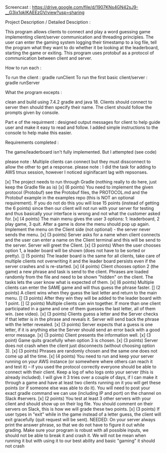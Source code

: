 Screencast : https://drive.google.com/file/d/1907KNs4GN42sJ9-__G3ix1qklKAEEzGV/view?usp=sharing

Project Description / Detailed Desciption :

This program allows clients to connect and play a word guessing game implementing client/server communication and threading principles. The user can enter the gaming system logging their timestamp to a log file, tell the program what they want to do whether it be looking at the leaderboard, starting the game or exiting. This program uses protobuf as a protocol of communication between client and server. 

How to run each :

To run the client : gradle runClient To run the first basic client/server : gradle runServer

What the program excepts :

clean and build using 7.4.2 gradle and java 18. Clients should connect to server then should then specify their name. The client should follow the prompts given by console. 

Part e of the requirment : designed output messages for client to help guide user and make it easy to read and follow. I added simple instructions to the console to help make this easier. 

Requirements completed :

The game/leaderboard isn't fully implemented. But I attempted (see code)

please note : Multiple clients can connect but they must dissconnect to allow the other to get a response. 
please note : I did the task for adding to AWS tmux session, however I noticed siginifacant lag with repsonses. 

[x] The project needs to run through Gradle (nothing really to do here, just keep the Gradle file as is)
[x] (6 points) You need to implement the given protocol (Protobuf) see the Protobuf files, the PROTOCOL.md and the Protobuf example in the examples repo (this is NOT an optional requirement). If you do not do this you will lose 15 points (instead of getting the 6 points) since then our client will not run with your server for testing and thus basically your interface is wrong and not what the customer asked for.
[x] (4 points) The main menu gives the user 3 options: 1: leaderboard, 2 play game, 3 quit. After a game is done the menu should pop up again. Implement the menu on the Client side (not optional) - the server never sends the menu.
[x] (3 points) Server asks for a name when client connects and the user can enter a name on the Client terminal and this will be send to the server. Server will greet the Client.
[x] (3 points) When the user chooses option 1, a leader board will be shown (does not have to be sorted or pretty).
[] (5 points) The leader board is the same for all clients, take care of multiple clients not overwriting it and the leader board persists even if the server crashes and is re-started.
[x] (4 points) Client chooses option 2 (the game) a new phrase and task is send to the client. Phrases are loaded randomly from the file and need to be shown "hidden" on the client. The tasks lets the user know what is expected of them.
[x] (6 points) Multiple clients can enter the SAME game and will thus guess the phrase faster.
[] (2 points) A client wins when they guess the last letter and return to the main menu.
[] (3 points) After they win they will be added to the leader board with 1 point.
[] (2 points) Multiple clients can win together. If more than one client participated in a game and one of them guesses the last letter, all of them win. (see video).
[x] (3 points) Clients guess a letter and the Server checks if that letter is in the phrase and reveals it. Server will send back the phrase with the letter revealed.
[x] (3 points) Server expects that a guess is one letter, if it is anything else the Server should send an error back with a good error message.
[x] (3 points) Client presents the information well.
[x] (3 point) Game quits gracefully when option 3 is chosen.
[x] (3 points) Server does not crash when the client just disconnects (without choosing option 3).
[x] (3 points) Phrases are randomly chosen and the same one does not come up all the time.
[x] (4 points) You need to run and keep your server running on your AWS instance (or somewhere where others can reach it and test it) – if you used the protocol correctly everyone should be able to connect with their client. Keep a log of who logs onto your server (this is already included). I will give it 3 tries over a couple of days, if I can make it through a game and have at least two clients running on it you will get these points (or if someone else was able to do it). You will need to post your exact gradle command we can use (including IP and port) on the channel on Slack #servers.
[x] (2 points) You test at least 3 other servers with your client and should show up on their log file. You should comment on their servers on Slack, this is how we will grade these two points.
[x] (3 points) If user types in "exit" while in the game instead of a letter guess, the client will exit gracefully (quit request will be sent).
NEEDED: On your server always print the answer phrase, so that we do not have to figure it out while grading. Make sure your program is robust with all possible inputs, we should not be able to break it and crash it. We will not be mean when running it but with using it to our best ability and basic "gaming" it should not crash
